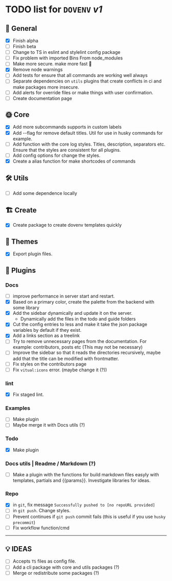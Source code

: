 # **TODO** list for `DOVENV` _v1_

## 🌈 General

- [x] Finish alpha
- [ ] Finish beta
- [ ] Change to TS in eslint and stylelint config package
- [ ] Fix problem with imported Bins From node_modules
- [ ] Make more secure. make more fast 🚀
- [x] Remove node warnings
- [ ] Add tests for ensure that all commands are working well always
- [ ] Separate dependencies on `utils` plugins that create conflicts in ci and make packages more insecure.
- [ ] Add alerts for override files or make things with user confirmation.
- [ ] Create documentation page

## 🌞 Core

- [x] Add more subcommands supports in custom labels
- [x] Add --flag for remove default titles. Util for use in husky commands for example.
- [ ] Add function with the core log styles. Titles, description, separators etc. Ensure that the styles are consistent for all plugins.
- [ ] Add config options for change the styles.
- [x] Create a alias function for make shortcodes of commands

## 🛠️ Utils

- [ ] Add some dependence locally

## 🏗️ Create

- [x] Create package to create dovenv templates quickly

## 🎨 Themes

- [x] Export plugin files.

## 🔌 Plugins

### Docs

- [ ] improve performance in server start and restart.
- [x] Based on a primary color, create the palette from the backend with some library
- [x] Add the sidebar dynamically and update it on the server.
  - Dynamically add the files in the todo and guide folders
- [x] Cut the config entries to less and make it take the json package variables by default if they exist.
- [x] Add a links section as a treelink
- [ ] Try to remove unnecessary pages from the documentation. For example: contributors, posts etc (This may not be necessary)
- [ ] Improve the sidebar so that it reads the directories recursively, maybe add that the title can be modified with frontmatter.
- [ ] Fix styles on the contributors page
- [ ] Fix `vitual:icons` error. (maybe change it (?))

### lint

- [x] Fix staged lint.

### Examples

- [ ] Make plugin
- [ ] Maybe merge it with Docs utils (?)

### Todo

- [x] Make plugin

### Docs utils | Readme / Markdown (?)

- [ ] Make a plugin with the functions for build markdown files easyly with templates, partials and {{params}}.
  Investigate libraries for ideas.

### Repo

- [x] in `git`, fix message `Successfully pushed to [no repoURL provided]`
- [ ] in `git push`. Change styles.
- [ ] Prevent continues if `git push` commit fails (this is useful if you use `husky` `precommit`)
- [ ] Fix workflow function/cmd

---

## 💡 IDEAS

- [ ] Accepts `TS` files as config file.
- [ ] Add a cli package with core and utils packages (?)
- [ ] Merge or redistribute some packages (?)
